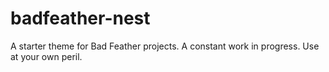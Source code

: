 badfeather-nest
================

A starter theme for Bad Feather projects. A constant work in progress. Use at your own peril.